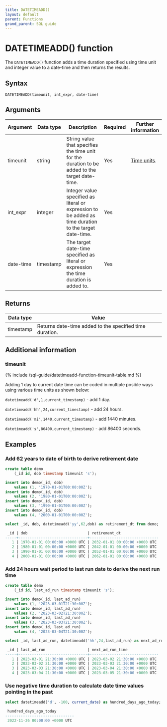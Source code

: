 ```yaml
---
title: DATETIMEADD()
layout: default
parent: Functions
grand_parent: SQL guide
---
```


# DATETIMEADD() function

The `DATETIMEADD()` function adds a time duration specified using time unit and integer value to a date-time and then returns the results.

## Syntax

```
DATETIMEADD(timeunit, int_expr, date-time)
```

## Arguments

| Argument | Data type | Description | Required | Further information |
|---|---|---|---|---|
| timeunit | string | String value that specifies the time unit for the duration to be added to the target date-time. | Yes | [Time units](#timeunit).|
| int_expr | integer | Integer value specified as literal or expression to be added as time duration to the target date-time. | Yes | |
| date-time | timestamp | The target date-time specified as literal or expression the time duration is added to. | Yes | |


## Returns

| Data type | Value |
|---|---|
| timestamp | Returns date-time added to the specified time duration. |

## Additional information

### timeunit

{% include /sql-guide/datetimeadd-function-timeunit-table.md %}

Adding 1 day to current date time can be coded in multiple posible ways using various time units as shown below:

`datetimeadd('d',1,current_timestamp)` - add 1 day.

`datetimeadd('hh',24,current_timestamp)` - add 24 hours.

`datetimeadd('mi',1440,current_timestamp)` - add 1440 minutes.

`datetimeadd('s',86400,current_timestamp)` - add 86400 seconds.

## Examples

### Add 62 years to date of birth to derive retirement date

```sql
create table demo
    (_id id, dob timestamp timeunit 's');

insert into demo(_id, dob)
    values (1, '1970-01-01T00:00:00Z');
insert into demo(_id, dob)
    values (2, '1980-01-01T00:00:00Z');
insert into demo(_id, dob)
    values (3, '1990-01-01T00:00:00Z');
insert into demo(_id, dob)
    values (4, '2000-01-01T00:00:00Z');

select _id, dob, datetimeadd('yy',62,dob) as retirement_dt from demo;

 _id | dob                           | retirement_dt
-----+-------------------------------+-------------------------------
   1 | 1970-01-01 00:00:00 +0000 UTC | 2032-01-01 00:00:00 +0000 UTC
   2 | 1980-01-01 00:00:00 +0000 UTC | 2042-01-01 00:00:00 +0000 UTC
   3 | 1990-01-01 00:00:00 +0000 UTC | 2052-01-01 00:00:00 +0000 UTC
   4 | 2000-01-01 00:00:00 +0000 UTC | 2062-01-01 00:00:00 +0000 UTC
```

### Add 24 hours wait period to last run date to derive the next run time

```sql
create table demo
    (_id id, last_ad_run timestamp timeunit 's');

insert into demo(_id, last_ad_run)
    values (1, '2023-03-01T21:30:00Z');
insert into demo(_id, last_ad_run)
    values (2, '2023-03-02T21:30:00Z');
insert into demo(_id, last_ad_run)
    values (3, '2023-03-03T21:30:00Z');
insert into demo(_id, last_ad_run)
    values (4, '2023-03-04T21:30:00Z'); 

select _id, last_ad_run, datetimeadd('hh',24,last_ad_run) as next_ad_run_time from demo;

 _id | last_ad_run                   | next_ad_run_time
-----+-------------------------------+-------------------------------
   1 | 2023-03-01 21:30:00 +0000 UTC | 2023-03-02 21:30:00 +0000 UTC
   2 | 2023-03-02 21:30:00 +0000 UTC | 2023-03-03 21:30:00 +0000 UTC
   3 | 2023-03-03 21:30:00 +0000 UTC | 2023-03-04 21:30:00 +0000 UTC
   4 | 2023-03-04 21:30:00 +0000 UTC | 2023-03-05 21:30:00 +0000 UTC
```
### Use negative time duration to calculate date time values pointing in the past

```sql
select datetimeadd('d', -100, current_date) as hundred_days_ago_today;

 hundred_days_ago_today
-------------------------------
 2022-11-26 00:00:00 +0000 UTC
```
